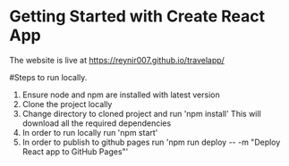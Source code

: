 # Getting Started with Create React App

The website is live at https://reynir007.github.io/travelapp/

#Steps to run locally. 

1) Ensure node and npm are installed with latest version
2) Clone the project locally
3) Change directory to cloned project and run 'npm install' This will download all the required dependencies
4) In order to run locally run 'npm start'
5) In order to publish to github pages run 'npm run deploy -- -m "Deploy React app to GitHub Pages"'
